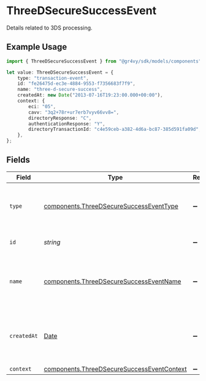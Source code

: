 # ThreeDSecureSuccessEvent

Details related to 3DS processing.

## Example Usage

```typescript
import { ThreeDSecureSuccessEvent } from "@gr4vy/sdk/models/components";

let value: ThreeDSecureSuccessEvent = {
    type: "transaction-event",
    id: "fe26475d-ec3e-4884-9553-f7356683f7f9",
    name: "three-d-secure-success",
    createdAt: new Date("2013-07-16T19:23:00.000+00:00"),
    context: {
        eci: "05",
        cavv: "3q2+78r+ur7erb7vyv66vv8=",
        directoryResponse: "C",
        authenticationResponse: "Y",
        directoryTransactionId: "c4e59ceb-a382-4d6a-bc87-385d591fa09d",
    },
};
```

## Fields

| Field                                                                                                    | Type                                                                                                     | Required                                                                                                 | Description                                                                                              | Example                                                                                                  |
| -------------------------------------------------------------------------------------------------------- | -------------------------------------------------------------------------------------------------------- | -------------------------------------------------------------------------------------------------------- | -------------------------------------------------------------------------------------------------------- | -------------------------------------------------------------------------------------------------------- |
| `type`                                                                                                   | [components.ThreeDSecureSuccessEventType](../../models/components/threedsecuresuccesseventtype.md)       | :heavy_minus_sign:                                                                                       | The type of this resource. Is always `transaction-event`.                                                | transaction-event                                                                                        |
| `id`                                                                                                     | *string*                                                                                                 | :heavy_minus_sign:                                                                                       | The unique identifier for this event.                                                                    | fe26475d-ec3e-4884-9553-f7356683f7f9                                                                     |
| `name`                                                                                                   | [components.ThreeDSecureSuccessEventName](../../models/components/threedsecuresuccesseventname.md)       | :heavy_minus_sign:                                                                                       | The name of this resource. Is always `three-d-secure-success`.                                           | three-d-secure-success                                                                                   |
| `createdAt`                                                                                              | [Date](https://developer.mozilla.org/en-US/docs/Web/JavaScript/Reference/Global_Objects/Date)            | :heavy_minus_sign:                                                                                       | The date and time when this transaction was created in our system.                                       | 2013-07-16T19:23:00.000+00:00                                                                            |
| `context`                                                                                                | [components.ThreeDSecureSuccessEventContext](../../models/components/threedsecuresuccesseventcontext.md) | :heavy_minus_sign:                                                                                       | 3DS context.                                                                                             |                                                                                                          |